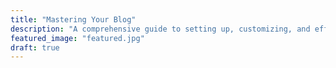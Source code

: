 ```yaml
---
title: "Mastering Your Blog"
description: "A comprehensive guide to setting up, customizing, and effectively using your Hugo blog, from front matter basics to engaging readers with rich content and related posts."
featured_image: "featured.jpg"
draft: true
---
```

